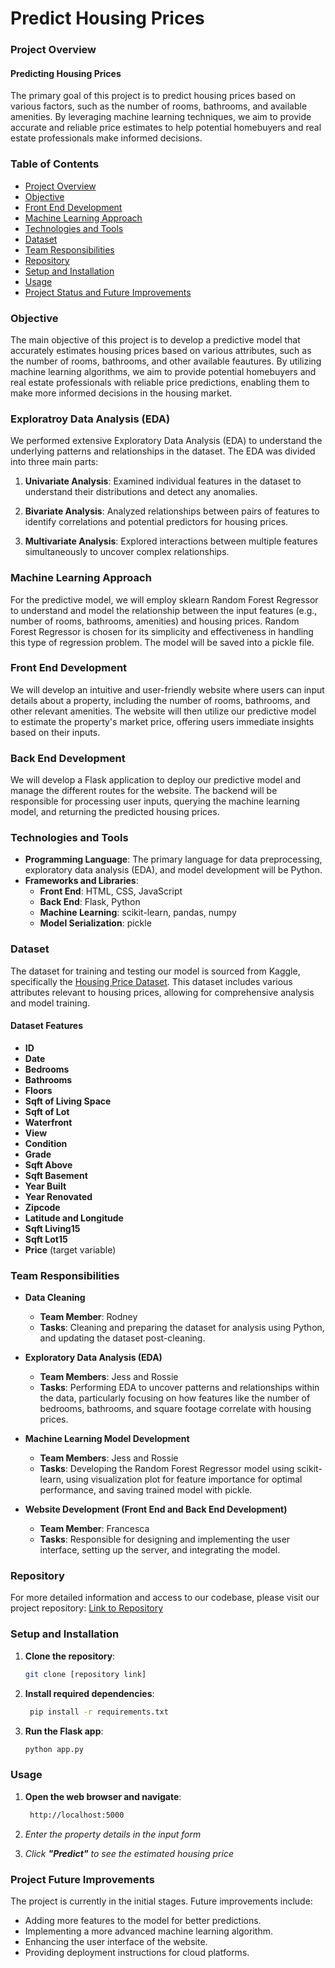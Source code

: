 # Predict Housing Prices

### Project Overview

#### Predicting Housing Prices

The primary goal of this project is to predict housing prices based on various factors, such as the number of rooms, bathrooms, and available amenities. By leveraging machine learning techniques, we aim to provide accurate and reliable price estimates to help potential homebuyers and real estate professionals make informed decisions.

### Table of Contents

- [Project Overview](#project-overview)
- [Objective](#objective)
- [Front End Development](#front-end-development)
- [Machine Learning Approach](#machine-learning-approach)
- [Technologies and Tools](#technologies-and-tools)
- [Dataset](#dataset)
- [Team Responsibilities](#team-responsibilities)
- [Repository](#repository)
- [Setup and Installation](#setup-and-installation)
- [Usage](#usage)
- [Project Status and Future Improvements](#project-status-and-future-improvements)

### Objective

The main objective of this project is to develop a predictive model that accurately estimates housing prices based on various attributes, such as the number of rooms, bathrooms, and other available feautures. By utilizing machine learning algorithms, we aim to provide potential homebuyers and real estate professionals with reliable price predictions, enabling them to make more informed decisions in the housing market.

### Exploratroy Data Analysis (EDA)

We performed extensive Exploratory Data Analysis (EDA) to understand the underlying patterns and relationships in the dataset. The EDA was divided into three main parts:

1. **Univariate Analysis**: Examined individual features in the dataset to understand their distributions and detect any anomalies.
   
2. **Bivariate Analysis**: Analyzed relationships between pairs of features to identify correlations and potential predictors for housing prices.
   
3. **Multivariate Analysis**: Explored interactions between multiple features simultaneously to uncover complex relationships.

### Machine Learning Approach

For the predictive model, we will employ sklearn Random Forest Regressor to understand and model the relationship between the input features (e.g., number of rooms, bathrooms, amenities) and housing prices. Random Forest Regressor is chosen for its simplicity and effectiveness in handling this type of regression problem. The model will be saved into a pickle file.

### Front End Development

We will develop an intuitive and user-friendly website where users can input details about a property, including the number of rooms, bathrooms, and other relevant amenities. The website will then utilize our predictive model to estimate the property's market price, offering users immediate insights based on their inputs.

### Back End Development

We will develop a Flask application to deploy our predictive model and manage the different routes for the website. The backend will be responsible for processing user inputs, querying the machine learning model, and returning the predicted housing prices.


### Technologies and Tools

- **Programming Language**: The primary language for data preprocessing, exploratory data analysis (EDA), and model development will be Python. 
- **Frameworks and Libraries**:
  - **Front End**: HTML, CSS, JavaScript
  - **Back End**: Flask, Python
  - **Machine Learning**: scikit-learn, pandas, numpy
  - **Model Serialization**: pickle
 
### Dataset

The dataset for training and testing our model is sourced from Kaggle, specifically the [Housing Price Dataset](https://www.kaggle.com/datasets/sukhmandeepsinghbrar/housing-price-dataset/data). This dataset includes various attributes relevant to housing prices, allowing for comprehensive analysis and model training.

#### Dataset Features

- **ID**
- **Date**
- **Bedrooms**
- **Bathrooms**
- **Floors**
- **Sqft of Living Space**
- **Sqft of Lot**
- **Waterfront**
- **View**
- **Condition**
- **Grade**
- **Sqft Above**
- **Sqft Basement**
- **Year Built**
- **Year Renovated**
- **Zipcode**
- **Latitude and Longitude**
- **Sqft Living15**
- **Sqft Lot15**
- **Price** (target variable)

### Team Responsibilities

- **Data Cleaning**
  - **Team Member**: Rodney
  - **Tasks**: Cleaning and preparing the dataset for analysis using Python, and updating the dataset post-cleaning.

- **Exploratory Data Analysis (EDA)**
  - **Team Members**: Jess and Rossie
  - **Tasks**: Performing EDA to uncover patterns and relationships within the data, particularly focusing on how features like the number of bedrooms, bathrooms, and square footage correlate with housing prices.

- **Machine Learning Model Development**
  - **Team Members**: Jess and Rossie
  - **Tasks**: Developing the Random Forest Regressor model using scikit-learn, using visualization plot for feature importance for optimal performance, and saving trained model with pickle.

- **Website Development (Front End and Back End Development)**
  - **Team Member**: Francesca
  - **Tasks**: Responsible for designing and implementing the user interface, setting up the server, and integrating the model. 

### Repository

For more detailed information and access to our codebase, please visit our project repository: [Link to Repository](https://github.com/RossieJimenez/House-Price-Prediction-Project.git) <!--  -->

### Setup and Installation

1. **Clone the repository**:
   ```bash
   git clone [repository link]

2. **Install required dependencies**:
   ```bash
    pip install -r requirements.txt

3. **Run the Flask app**:
    ```bash
    python app.py

### Usage

1. **Open the web browser and navigate**:
   ```bash
    http://localhost:5000

2. *Enter the property details in the input form*


3. *Click **"Predict"** to see the estimated housing price*


### Project  Future Improvements
The project is currently in the initial stages. Future improvements include:

* Adding more features to the model for better predictions.
* Implementing a more advanced machine learning algorithm.
* Enhancing the user interface of the website.
* Providing deployment instructions for cloud platforms.
